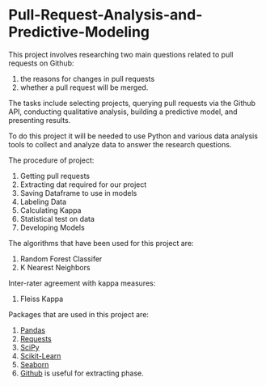 # Pull-Request-Analysis-and-Predictive-Modeling

This project involves researching two main questions related to pull requests on Github: 

1) the reasons for changes in pull requests
2) whether a pull request will be merged.

The tasks include selecting projects, querying pull requests via the Github API, conducting qualitative analysis, building a predictive model, and presenting results. 

To do this project it will be needed to use Python and various data analysis tools to collect and analyze data to answer the research questions.

The procedure of project: 
1) Getting pull requests
2) Extracting dat required for our project
3) Saving Dataframe to use in models 
4) Labeling Data
5) Calculating Kappa
6) Statistical test on data
7) Developing Models


The algorithms that have been used for this project are: 
1) Random Forest Classifer
2) K Nearest Neighbors 


Inter-rater agreement with kappa measures: 
1) Fleiss Kappa 

Packages that are used in this project are:
1) [Pandas](https://pandas.pydata.org/)
2) [Requests](https://requests.readthedocs.io/en/latest/)
3) [SciPy](https://scipy.org/)
4) [Scikit-Learn](https://scikit-learn.org/stable/)
5) [Seaborn](https://seaborn.pydata.org/)
6) [Github](https://pygithub.readthedocs.io/en/latest/introduction.html)
is useful for extracting phase.


